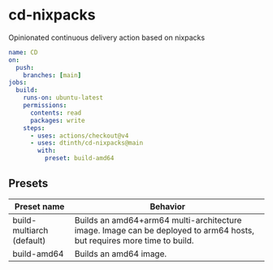 # cd-nixpacks
Opinionated continuous delivery action based on nixpacks

```yaml
name: CD
on:
  push:
    branches: [main]
jobs:
  build:
    runs-on: ubuntu-latest
    permissions:
      contents: read
      packages: write
    steps:
      - uses: actions/checkout@v4
      - uses: dtinth/cd-nixpacks@main
        with:
          preset: build-amd64
```

## Presets

| Preset name | Behavior |
| --- | --- |
| build-multiarch (default) | Builds an amd64+arm64 multi-architecture image. Image can be deployed to arm64 hosts, but requires more time to build. |
| build-amd64 | Builds an amd64 image. |
